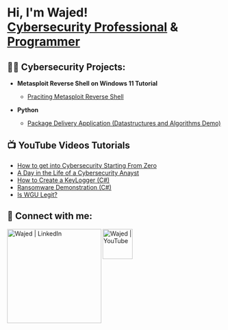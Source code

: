 <h1>Hi, I'm Wajed! <br/> <a href="https://www.linkedin.com/in/wajed-shakeel-168582228">Cybersecurity Professional</a> & <a href="https://github.com/joshmadakor1">Programmer</a></h1>

<h2>👨‍💻 Cybersecurity Projects:</h2>

- <b>Metasploit Reverse Shell on Windows 11 Tutorial </b>
  - [Praciting Metasploit Reverse Shell](https://github.com/joshmadakor1/Algorithms-Practice)

- <b>Python</b>
  - [Package Delivery Application (Datastructures and Algorithms Demo)](https://github.com/joshmadakor1/Package-Delivery-Pathfinding-Algorithm)

<h2>📺 YouTube Videos Tutorials</h2>

- [How to get into Cybersecurity Starting From Zero](https://www.youtube.com/watch?v=a83ASGn_V_s)
- [A Day in the Life of a Cybersecurity Anayst](https://www.youtube.com/watch?v=uHy3oM7NnoU)
- [How to Create a KeyLogger (C#)](https://www.youtube.com/watch?v=N-L9hklSlNk)
- [Ransomware Demonstration (C#)](https://www.youtube.com/watch?v=OfvdQeh79s0)
- [Is WGU Legit?](https://www.youtube.com/watch?v=E2MwRWxDBkA)

<h2> 🤳 Connect with me:</h2>

[<img align="left" alt="Wajed | LinkedIn" width="220px" src="https://upload.wikimedia.org/wikipedia/commons/a/aa/LinkedIn_2021.svg" />][linkedin]
[<img align="left" alt="Wajed | YouTube" width="70px" src="https://www.svgrepo.com/show/13671/youtube.svg" />][youtube]

[linkedin]: https://www.linkedin.com/in/wajed-shakeel-168582228
[youtube]: https://www.youtube.com/@Cybersecwaj

<!--
**joshmadakor1/joshmadakor1** is a ✨ _special_ ✨ repository because its `README.md` (this file) appears on your GitHub profile.

Here are some ideas to get you started:

- 🔭 I’m currently working on ...
- 🌱 I’m currently learning ...
- 👯 I’m looking to collaborate on ...
- 🤔 I’m looking for help with ...
- 💬 Ask me about ...
- 📫 How to reach me: ...
- 😄 Pronouns: ...
- ⚡ Fun fact: ...
-->
